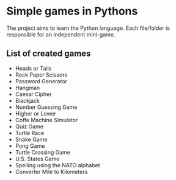 # Simple games in Pythons

The project aims to learn the Python language. Each file/folder is responsible for an independent mini-game.

## List of created games
* Heads or Tails
* Rock Paper Scissors
* Password Generator
* Hangman
* Caesar Cipher
* Blackjack
* Number Guessing Game
* Higher or Lower
* Coffe Machine Simulator
* Quiz Game
* Turtle Race
* Snake Game
* Pong Game
* Turtle Crossing Game
* U.S. States Game
* Spelling using the NATO alphabet
* Converter Mile to Kilometers